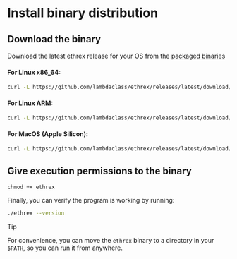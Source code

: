 # Install binary distribution

## Download the binary

Download the latest ethrex release for your OS from the [packaged binaries](https://github.com/lambdaclass/ethrex/releases)

#### For Linux x86_64:
```sh
curl -L https://github.com/lambdaclass/ethrex/releases/latest/download/ethrex-linux_x86_64 -o ethrex
```

#### For Linux ARM:
```sh
curl -L https://github.com/lambdaclass/ethrex/releases/latest/download/ethrex-linux_aarch64 -o ethrex
```

#### For MacOS (Apple Silicon):
```sh
curl -L https://github.com/lambdaclass/ethrex/releases/latest/download/ethrex-macos_aarch64 -o ethrex
```

## Give execution permissions to the binary

```
chmod +x ethrex
```

Finally, you can verify the program is working by running:

```sh
./ethrex --version
```

> [!TIP]
> For convenience, you can move the `ethrex` binary to a directory in your `$PATH`, so you can run it from anywhere.
